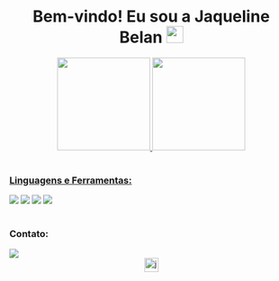 <h1 align="center">
  Bem-vindo! Eu sou a Jaqueline Belan
  <img src="https://i.imgur.com/ATEHSYp.gif" width="30px"/>
</h1>

<div align="center">
  <a href="https://github.com/jaquelineBellani/">
  <img height="165em" src="https://github-readme-stats.vercel.app/api?username=jaquelineBellani&show_icons=true&theme=transparent"/>
  <img height="165em" src="https://github-readme-stats.vercel.app/api/top-langs/?username=jaquelineBellani&theme=transparent"/>
</div>

<div align="left" style="display: inline_block"><br>
  <h3 align="left">Linguagens e Ferramentas:</h3>
    <a href="#"><img src="https://img.shields.io/badge/HTML-E34F26?style=for-the-badge&logo=html5&logoColor=white"></a>
    <a href="#"><img src="https://img.shields.io/badge/CSS-1572B6?style=for-the-badge&logo=css3&logoColor=white"></a>
    <a href="#"><img src="https://img.shields.io/badge/JavaScript-F7DF1E?style=for-the-badge&logo=javascript&logoColor=black"></a>
    <a href="#"><img src="https://img.shields.io/badge/React-61DAFB?style=for-the-badge&logo=react&logoColor=black"></a>
</div>

<div align="left" style="display: inline_block"><br>
  <h3 align="left">Contato:</h3>
  <a href="https://www.linkedin.com/in/jaqueline-belani-253b95349" target="_blank"><img src="https://img.shields.io/badge/-LinkedIn-%230077B5?style=for-the-badge&logo=linkedin&logoColor=white" target="_blank"></a> 
</div>

<div align="center">
 <a href="#"><img  height="25" src="https://komarev.com/ghpvc/?username=jaquelineBellani&label=Profile%20Views&color=0165f1&style=flat" alt="jaquelineBellani"/></a> 
</div>

